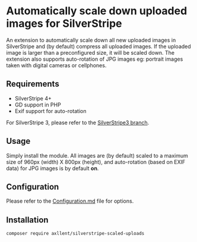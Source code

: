 # Automatically scale down uploaded images for SilverStripe

An extension to automatically scale down all new uploaded images in SilverStripe and (by default) compress
all uploaded images. If the uploaded image is larger than a preconfigured size, it will be scaled down.
The extension also supports auto-rotation of JPG images eg: portrait images taken with digital cameras or cellphones.

## Requirements

- SilverStripe 4+
- GD support in PHP
- Exif support for auto-rotation

For SilverStripe 3, please refer to the [SilverStripe3 branch](https://github.com/axllent/silverstripe-scaled-uploads/tree/silverstripe3).

## Usage

Simply install the module. All images are (by default) scaled to a maximum size of 960px (width) X 800px (height), and auto-rotation (based on EXIF data) for JPG images is by default **on**.

## Configuration

Please refer to the [Configuration.md](docs/en/Configuration.md) file for options.

## Installation

```shell
composer require axllent/silverstripe-scaled-uploads
```
